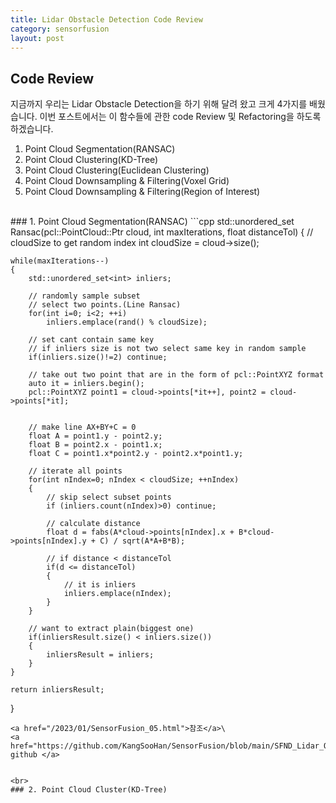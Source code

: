 ```yaml
---
title: Lidar Obstacle Detection Code Review
category: sensorfusion
layout: post
---
```


## Code Review
지금까지 우리는 Lidar Obstacle Detection을 하기 위해 달려 왔고 크게 4가지를 배웠습니다. 이번 포스트에서는 이 함수들에 관한 code Review 및 Refactoring을 하도록 하겠습니다.
1. Point Cloud Segmentation(RANSAC)
2. Point Cloud Clustering(KD-Tree)
3. Point Cloud Clustering(Euclidean Clustering)
4. Point Cloud Downsampling & Filtering(Voxel Grid)
5. Point Cloud Downsampling & Filtering(Region of Interest)

<br>
### 1. Point Cloud Segmentation(RANSAC)
```cpp
std::unordered_set<int> Ransac(pcl::PointCloud<pcl::PointXYZ>::Ptr cloud, int maxIterations, float distanceTol)
{
    // cloudSize to get random index
    int cloudSize = cloud->size();

    while(maxIterations--)
    {
        std::unordered_set<int> inliers;

        // randomly sample subset
        // select two points.(Line Ransac)
        for(int i=0; i<2; ++i)
            inliers.emplace(rand() % cloudSize);

        // set cant contain same key
        // if inliers size is not two select same key in random sample
        if(inliers.size()!=2) continue;

        // take out two point that are in the form of pcl::PointXYZ format
        auto it = inliers.begin();
        pcl::PointXYZ point1 = cloud->points[*it++], point2 = cloud->points[*it];


        // make line AX+BY+C = 0
        float A = point1.y - point2.y;
        float B = point2.x - point1.x;
        float C = point1.x*point2.y - point2.x*point1.y;

        // iterate all points
        for(int nIndex=0; nIndex < cloudSize; ++nIndex)
        {
            // skip select subset points
            if (inliers.count(nIndex)>0) continue;

            // calculate distance
            float d = fabs(A*cloud->points[nIndex].x + B*cloud->points[nIndex].y + C) / sqrt(A*A+B*B);

            // if distance < distanceTol
            if(d <= distanceTol)
            {
                // it is inliers
                inliers.emplace(nIndex);
            }
        }

        // want to extract plain(biggest one)
        if(inliersResult.size() < inliers.size())
        {
            inliersResult = inliers;
        }
    }

    return inliersResult;
}
```
<a href="/2023/01/SensorFusion_05.html">참조</a>\
<a href="https://github.com/KangSooHan/SensorFusion/blob/main/SFND_Lidar_Obstacle_Detection/src/quiz/ransac/ransac2d.cpp"> github </a>


<br>
### 2. Point Cloud Cluster(KD-Tree)


 


